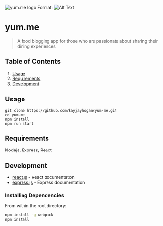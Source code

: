 ![yum.me logo](https://res.cloudinary.com/kjhogan/image/upload/v1562452169/yumme_4_ukpyej.png)
Format: ![Alt Text](url)
# yum.me

> A food blogging app for those who are passionate about sharing their dining experiences

## Table of Contents

1. [Usage](#Usage)
1. [Requirements](#requirements)
1. [Development](#development)

## Usage

```
git clone https://github.com/kayjayhogan/yum-me.git
cd yum-me
npm install
npm run start
```

## Requirements

Nodejs, Express, React

## Development

* [react.js](https://reactjs.org/docs/getting-started.html) - React documentation
* [express.js](https://expressjs.com/en/api.html) - Express documentation

### Installing Dependencies

From within the root directory:

```sh
npm install -g webpack
npm install
```

